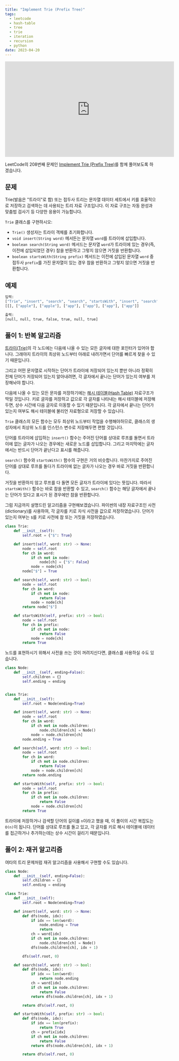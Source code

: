 ```yaml
---
title: "Implement Trie (Prefix Tree)"
tags:
  - leetcode
  - hash-table
  - tree
  - trie
  - iteration
  - recursion
  - python
date: 2023-04-20
---
```


<iframe width="560" height="315" src="https://www.youtube.com/embed/j7Zkw5XWe_Q?si=x5F3-6oFjhx32lO9" title="YouTube video player" frameborder="0" allow="accelerometer; autoplay; clipboard-write; encrypted-media; gyroscope; picture-in-picture; web-share" referrerpolicy="strict-origin-when-cross-origin" allowfullscreen></iframe>

LeetCode의 208번째 문제인 [Implement Trie (Prefix Tree)](https://leetcode.com/problems/implement-trie-prefix-tree/)를 함께 풀어보도록 하겠습니다.

## 문제

Trie(발음은 "트라이"로 함) 또는 접두사 트리는 문자열 데이터 세트에서 키를 효율적으로 저장하고 검색하는 데 사용되는 트리 자료 구조입니다.
이 자료 구조는 자동 완성과 맞춤법 검사기 등 다양한 응용이 가능합니다.

`Trie` 클래스를 구현하시오:

- `Trie()` 생성자는 트라이 객체를 초기화합니다.
- `void insert(String word)` 메서든는 문자열 `word`를 트라이에 삽입합니다.
- `boolean search(String word)` 메서드는 문자열 `word`가 트라이에 있는 경우(즉, 이전에 삽입되었던 경우) 참을 반환하고 그렇지 않으면 거짓을 반환합니다.
- `boolean startsWith(String prefix)` 메서드는 이전에 삽입된 문자열 `word` 중 접두사 `prefix`를 가진 문자열이 있는 경우 참을 반환하고 그렇지 않으면 거짓을 반환합니다.

## 예제

```py
입력:
["Trie", "insert", "search", "search", "startsWith", "insert", "search"]
[[], ["apple"], ["apple"], ["app"], ["app"], ["app"], ["app"]]

출력:
[null, null, true, false, true, null, true]
```

## 풀이 1: 반복 알고리즘

[트라이(Trie)](/data-structures/trie/)의 각 노드에는 다음에 나올 수 있는 모든 글자에 대한 포인터가 있어야 합니다.
그래야지 트라이의 최상위 노드부터 아래로 내려가면서 단어를 빠르게 찾을 수 있기 때문입니다.

그리고 어떤 문자열로 시작하는 단어가 트라이에 저장되어 있는지 뿐만 아니라 정확히 전체 단어가 저장되어 있는지 알아내려면, 각 글자에서 끝나는 단어가 있는지 여부를 저장해놔야 합니다.

다음에 나올 수 있는 모든 문자를 저장하기에는 [해시 테이블(Hash Table)](/data-structures/hash-table/) 자료구조가 딱일 것입니다.
키로 글자를 저장하고 값으로 각 글자를 나타내는 해시 테이블에 저장해두면, 상수 시간에 다음 글자로 이동할 수 있기 때문입니다.
각 글자에서 끝나는 단어가 있는지 여부도 해시 테이블에 불리언 자료형으로 저장할 수 있습니다.

`Trie` 클래스의 모든 함수는 모두 최상위 노드부터 작업을 수행해야하므로, 클래스의 생성자에서 최상위 노드를 인스턴스 변수로 저장해두면 편할 것입니다.

단어를 트라이에 삽입하는 `insert()` 함수는 주어진 단어를 상대로 루프를 돌면서 트라이에 없는 글자가 나오는 경우에는 새로운 노드를 삽입합니다.
그리고 마지막에는 글자에서는 반드시 단어가 끝난다고 표시를 해줍니다.

`search()` 함수와 `startsWith()` 함수의 구현은 거의 비슷합니다.
마찬가지로 주어진 단어를 상대로 루프를 돌다가 트라이에 없는 글자가 나오는 경우 바로 거짓을 반환합니다.

거짓을 반환하지 않고 루프를 다 돌면 모든 글자가 트라이에 있다는 뜻입니다.
따라서 `startsWith()` 함수는 바로 참을 반환할 수 있고, `search()` 함수는 해당 글자에서 끝나는 단어가 있다고 표시가 된 경우에만 참을 반환합니다.

그럼 지금까지 설명드린 알고리즘을 구현해보겠습니다.
파이썬의 내장 자료구조인 사전(dictionary)를 사용하여, 각 글자를 키로 자식 사전을 값으로 저장하였습니다.
단어가 있는지 여부는 `$`를 키로 사전에 참 또는 거짓을 저장하였습니다.

```py
class Trie:
    def __init__(self):
        self.root = {"$": True}

    def insert(self, word: str) -> None:
        node = self.root
        for ch in word:
            if ch not in node:
                node[ch] = {"$": False}
            node = node[ch]
        node["$"] = True

    def search(self, word: str) -> bool:
        node = self.root
        for ch in word:
            if ch not in node:
                return False
            node = node[ch]
        return node["$"]

    def startsWith(self, prefix: str) -> bool:
        node = self.root
        for ch in prefix:
            if ch not in node:
                return False
            node = node[ch]
        return True
```

노드를 표현하시기 위해서 사전을 쓰는 것이 꺼려지신다면, 클래스를 사용하실 수도 있습니다.

```py
class Node:
    def __init__(self, ending=False):
        self.children = {}
        self.ending = ending


class Trie:
    def __init__(self):
        self.root = Node(ending=True)

    def insert(self, word: str) -> None:
        node = self.root
        for ch in word:
            if ch not in node.children:
                node.children[ch] = Node()
            node = node.children[ch]
        node.ending = True

    def search(self, word: str) -> bool:
        node = self.root
        for ch in word:
            if ch not in node.children:
                return False
            node = node.children[ch]
        return node.ending

    def startsWith(self, prefix: str) -> bool:
        node = self.root
        for ch in prefix:
            if ch not in node.children:
                return False
            node = node.children[ch]
        return True
```

트라이에 저장하거나 검색할 단어의 길이를 `n`이라고 했을 때, 이 풀이의 시간 복잡도는 `O(n)`이 됩니다.
단어를 상대로 루프를 돌고 있고, 각 글자를 키로 해시 테이블에 데이터를 접근하거나 추가하는데는 상수 시간이 걸리기 때문입니다.

## 풀이 2: 재귀 알고리즘

여타의 트리 문제처럼 재귀 알고리즘을 사용해서 구현할 수도 있습니다.

```py
class Node:
    def __init__(self, ending=False):
        self.children = {}
        self.ending = ending

class Trie:
    def __init__(self):
        self.root = Node(ending=True)

    def insert(self, word: str) -> None:
        def dfs(node, idx):
            if idx == len(word):
                node.ending = True
                return
            ch = word[idx]
            if ch not in node.children:
                node.children[ch] = Node()
            dfs(node.children[ch], idx + 1)

        dfs(self.root, 0)

    def search(self, word: str) -> bool:
        def dfs(node, idx):
            if idx == len(word):
                return node.ending
            ch = word[idx]
            if ch not in node.children:
                return False
            return dfs(node.children[ch], idx + 1)

        return dfs(self.root, 0)

    def startsWith(self, prefix: str) -> bool:
        def dfs(node, idx):
            if idx == len(prefix):
                return True
            ch = prefix[idx]
            if ch not in node.children:
                return False
            return dfs(node.children[ch], idx + 1)

        return dfs(self.root, 0)
```
